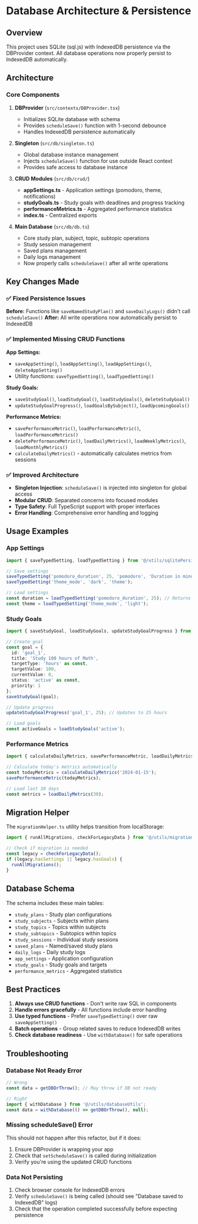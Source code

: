 # Database Architecture & Persistence

## Overview

This project uses SQLite (sql.js) with IndexedDB persistence via the DBProvider context. All database operations now properly persist to IndexedDB automatically.

## Architecture

### Core Components

1. **DBProvider** (`src/contexts/DBProvider.tsx`)
   - Initializes SQLite database with schema
   - Provides `scheduleSave()` function with 1-second debounce
   - Handles IndexedDB persistence automatically

2. **Singleton** (`src/db/singleton.ts`)
   - Global database instance management
   - Injects `scheduleSave()` function for use outside React context
   - Provides safe access to database instance

3. **CRUD Modules** (`src/db/crud/`)
   - **appSettings.ts** - Application settings (pomodoro, theme, notifications)
   - **studyGoals.ts** - Study goals with deadlines and progress tracking
   - **performanceMetrics.ts** - Aggregated performance statistics
   - **index.ts** - Centralized exports

4. **Main Database** (`src/db/db.ts`)
   - Core study plan, subject, topic, subtopic operations
   - Study session management
   - Saved plans management
   - Daily logs management
   - Now properly calls `scheduleSave()` after all write operations

## Key Changes Made

### ✅ Fixed Persistence Issues

**Before:** Functions like `saveNamedStudyPlan()` and `saveDailyLogs()` didn't call `scheduleSave()`
**After:** All write operations now automatically persist to IndexedDB

### ✅ Implemented Missing CRUD Functions

**App Settings:**
- `saveAppSetting()`, `loadAppSetting()`, `loadAppSettings()`, `deleteAppSetting()`
- Utility functions: `saveTypedSetting()`, `loadTypedSetting()`

**Study Goals:**
- `saveStudyGoal()`, `loadStudyGoal()`, `loadStudyGoals()`, `deleteStudyGoal()`
- `updateStudyGoalProgress()`, `loadGoalsBySubject()`, `loadUpcomingGoals()`

**Performance Metrics:**
- `savePerformanceMetric()`, `loadPerformanceMetric()`, `loadPerformanceMetrics()`
- `deletePerformanceMetric()`, `loadDailyMetrics()`, `loadWeeklyMetrics()`, `loadMonthlyMetrics()`
- `calculateDailyMetrics()` - automatically calculates metrics from sessions

### ✅ Improved Architecture

- **Singleton Injection**: `scheduleSave()` is injected into singleton for global access
- **Modular CRUD**: Separated concerns into focused modules
- **Type Safety**: Full TypeScript support with proper interfaces
- **Error Handling**: Comprehensive error handling and logging

## Usage Examples

### App Settings
```typescript
import { saveTypedSetting, loadTypedSetting } from '@/utils/sqlitePersistence';

// Save settings
saveTypedSetting('pomodoro_duration', 25, 'pomodoro', 'Duration in minutes');
saveTypedSetting('theme_mode', 'dark', 'theme');

// Load settings
const duration = loadTypedSetting('pomodoro_duration', 25); // Returns 25 if not found
const theme = loadTypedSetting('theme_mode', 'light');
```

### Study Goals
```typescript
import { saveStudyGoal, loadStudyGoals, updateStudyGoalProgress } from '@/utils/sqlitePersistence';

// Create goal
const goal = {
  id: 'goal_1',
  title: 'Study 100 hours of Math',
  targetType: 'hours' as const,
  targetValue: 100,
  currentValue: 0,
  status: 'active' as const,
  priority: 1
};
saveStudyGoal(goal);

// Update progress
updateStudyGoalProgress('goal_1', 25); // Updates to 25 hours

// Load goals
const activeGoals = loadStudyGoals('active');
```

### Performance Metrics
```typescript
import { calculateDailyMetrics, savePerformanceMetric, loadDailyMetrics } from '@/utils/sqlitePersistence';

// Calculate today's metrics automatically
const todayMetrics = calculateDailyMetrics('2024-01-15');
savePerformanceMetric(todayMetrics);

// Load last 30 days
const metrics = loadDailyMetrics(30);
```

## Migration Helper

The `migrationHelper.ts` utility helps transition from localStorage:

```typescript
import { runAllMigrations, checkForLegacyData } from '@/utils/migrationHelper';

// Check if migration is needed
const legacy = checkForLegacyData();
if (legacy.hasSettings || legacy.hasGoals) {
  runAllMigrations();
}
```

## Database Schema

The schema includes these main tables:
- `study_plans` - Study plan configurations
- `study_subjects` - Subjects within plans
- `study_topics` - Topics within subjects
- `study_subtopics` - Subtopics within topics
- `study_sessions` - Individual study sessions
- `saved_plans` - Named/saved study plans
- `daily_logs` - Daily study logs
- `app_settings` - Application configuration
- `study_goals` - Study goals and targets
- `performance_metrics` - Aggregated statistics

## Best Practices

1. **Always use CRUD functions** - Don't write raw SQL in components
2. **Handle errors gracefully** - All functions include error handling
3. **Use typed functions** - Prefer `saveTypedSetting()` over raw `saveAppSetting()`
4. **Batch operations** - Group related saves to reduce IndexedDB writes
5. **Check database readiness** - Use `withDatabase()` for safe operations

## Troubleshooting

### Database Not Ready Error
```typescript
// Wrong
const data = getDBOrThrow(); // May throw if DB not ready

// Right
import { withDatabase } from '@/utils/databaseUtils';
const data = withDatabase(() => getDBOrThrow(), null);
```

### Missing scheduleSave() Error
This should not happen after this refactor, but if it does:
1. Ensure DBProvider is wrapping your app
2. Check that `setScheduleSave()` is called during initialization
3. Verify you're using the updated CRUD functions

### Data Not Persisting
1. Check browser console for IndexedDB errors
2. Verify `scheduleSave()` is being called (should see "Database saved to IndexedDB" logs)
3. Check that the operation completed successfully before expecting persistence